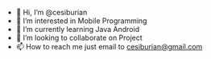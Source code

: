 - 👋 Hi, I’m @cesiburian
- 👀 I’m interested in Mobile Programming
- 🌱 I’m currently learning Java Android
- 💞️ I’m looking to collaborate on Project
- 📫 How to reach me just email to cesiburian@gmail.com

<!---
cesiburian/cesiburian is a ✨ special ✨ repository because its `README.md` (this file) appears on your GitHub profile.
You can click the Preview link to take a look at your changes.
--->
